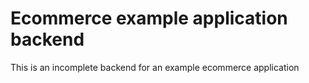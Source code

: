 # Ecommerce example application backend

This is an incomplete backend for an example ecommerce application

